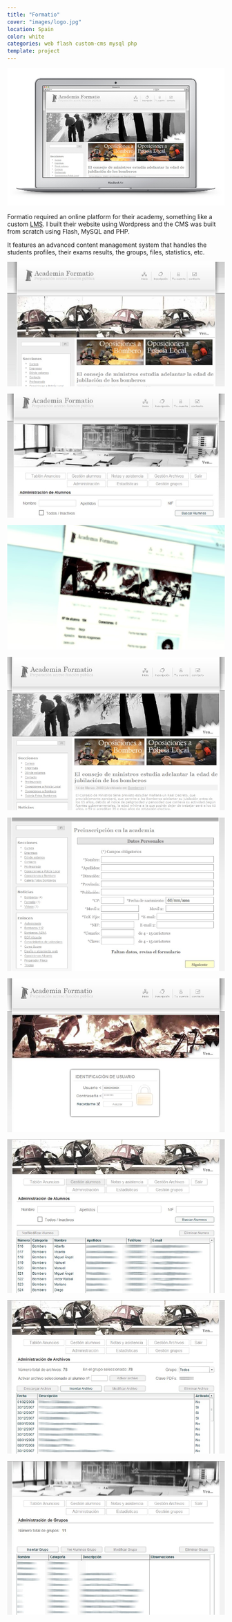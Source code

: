 ```yaml
---
title: "Formatio"
cover: "images/logo.jpg"
location: Spain
color: white
categories: web flash custom-cms mysql php
template: project
---
```


![](./images/0.jpg)

Formatio required an online platform for their academy, something like a custom [LMS](https://en.wikipedia.org/wiki/Learning_management_system). I built their website using Wordpress and the CMS was built from scratch using Flash, MySQL and PHP.

It features an advanced content management system that handles the students profiles, their exams results, the groups, files, statistics, etc.

![](./images/1.jpg)

![](./images/2.jpg)

![](./images/3.jpg)

![](./images/4.jpg)

![](./images/5.jpg)

![](./images/6.jpg)

![](./images/7.jpg)

![](./images/8.jpg)

![](./images/9.jpg)
